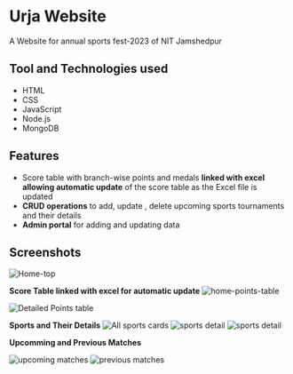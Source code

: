 
# Urja Website

A Website for annual sports fest-2023 of NIT Jamshedpur


## Tool and Technologies used
- HTML
- CSS
- JavaScript
- Node.js
- MongoDB
## Features
- Score table with branch-wise points and medals **linked with excel allowing automatic update** of the score table as the Excel file is updated
- **CRUD operations** to add, update , delete upcoming sports tournaments and their details
- **Admin portal** for adding and updating data


## Screenshots

![Home-top](https://github.com/shubham691438/urja-website/assets/90411262/e6756910-00b4-4cc3-aba1-b691b44863af)

**Score Table linked with excel for automatic update**
![home-points-table](https://github.com/shubham691438/urja-website/assets/90411262/11793adc-e5dc-4175-bccc-39039115f98b)

![Detailed Points table](https://github.com/shubham691438/urja-website/assets/90411262/450d26d2-3d96-4aa6-94bf-b516441f5126)

**Sports and Their Details**
![All sports cards](https://github.com/shubham691438/urja-website/assets/90411262/ba6c1c48-4d36-49c8-aca1-80f70bc608c8)
![sports detail](https://github.com/shubham691438/urja-website/assets/90411262/6413973d-22e5-4e8a-84e9-82642efc0c4f)
![sports detail](https://github.com/shubham691438/urja-website/assets/90411262/99c4abcd-3034-40bb-a7fa-cd1ca601f0ba)

**Upcomming and Previous Matches**

![upcoming matches](https://github.com/shubham691438/urja-website/assets/90411262/203d3f13-e682-4585-a4dc-b386c6d3f785)
![previous matches](https://github.com/shubham691438/urja-website/assets/90411262/d182a59c-8937-4876-b4f5-5152175deb27)
